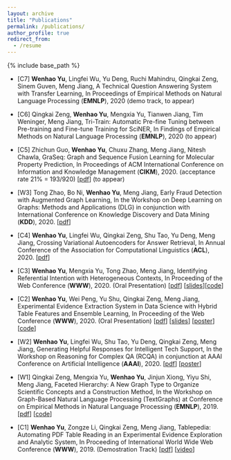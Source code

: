 ```yaml
---
layout: archive
title: "Publications"
permalink: /publications/
author_profile: true
redirect_from:
  - /resume
---
```


{% include base_path %}

* \[C7\] **Wenhao Yu**, Lingfei Wu, Yu Deng, Ruchi Mahindru, Qingkai Zeng, Sinem Guven, Meng Jiang, A Technical Question Answering System with Transfer Learning, In Proceedings of Empirical Methods on Natural Language Processing (**EMNLP**), 2020 (demo track, to appear)

* \[C6\] Qingkai Zeng, **Wenhao Yu**, Mengxia Yu, Tianwen Jiang, Tim Weninger, Meng Jiang, Tri-Train: Automatic Pre-fine Tuning between Pre-training and Fine-tune Training for SciNER, In Findings of Empirical Methods on Natural Language Processing (**EMNLP**), 2020 (to appear)

* \[C5\] Zhichun Guo, **Wenhao Yu**, Chuxu Zhang, Meng Jiang, Nitesh Chawla, GraSeq: Graph and Sequence Fusion Learning for Molecular Property Prediction, In Proceedings of ACM International Conference on Information and Knowledge Management (**CIKM**), 2020. (acceptance rate 21% = 193/920) \[[pdf](http://www.meng-jiang.com/pubs/graseq-cikm20/graseq-cikm20-paper.pdf)\] (to appear)

* \[W3\] Tong Zhao, Bo Ni, **Wenhao Yu**, Meng Jiang, Early Fraud Detection with Augmented Graph Learning, In the Workshop on Deep Learning on Graphs: Methods and Applications (DLG) in conjunction with International Conference on Knowledge Discovery and Data Mining (**KDD**), 2020.  \[[pdf](https://tzhao.io/files/papers/DLG20_EarlyFraud.pdf)\]

* \[C4\] **Wenhao Yu**, Lingfei Wu, Qingkai Zeng, Shu Tao, Yu Deng, Meng Jiang, Crossing Variational Autoencoders for Answer Retrieval, In Annual Conference of the Association for Computational Linguistics (**ACL**), 2020. \[[pdf](https://arxiv.org/pdf/2005.02557.pdf)\]

* \[C3\] **Wenhao Yu**, Mengxia Yu, Tong Zhao, Meng Jiang, Identifying Referential Intention with Heterogeneous Contexts, In Proceeding of the Web Conference (**WWW**), 2020. (Oral Presentation) \[[pdf](/papers/C3_WWW_2020.pdf)\] \[[slides](/slides/C3_WWW_2020.pdf)\]\[[code](https://github.com/dmsquare/ReferInt)\]

* \[C2\] **Wenhao Yu**, Wei Peng, Yu Shu, Qingkai Zeng, Meng Jiang, Experimental Evidence Extraction System in Data Science with Hybrid Table Features and Ensemble Learning, In Proceeding of the Web Conference (**WWW**), 2020. (Oral Presentation) \[[pdf](/papers/C2_WWW_2020.pdf)\] \[[slides](/slides/C2_WWW_2020_slides.pdf)\] \[[poster](/poster/C2_WWW_2020_poster.pdf)\] \[[code](https://github.com/dmsquare/Tablepedia)\]

* \[W2\] **Wenhao Yu**, Lingfei Wu, Shu Tao, Yu Deng, Qingkai Zeng, Meng Jiang, Generating Helpful Responses for Intelligent Tech Support, In the Workshop on Reasoning for Complex QA (RCQA) in conjunction at AAAI Conference on Artificial Intelligence (**AAAI**), 2020.  \[[pdf](/papers/W2_RCQA_2020.pdf)\] \[[poster](/poster/W2_RCQA_2020_poster.pdf)\]

* \[W1\] Qingkai Zeng, Mengxia Yu, **Wenhao Yu**, Jinjun Xiong, Yiyu Shi, Meng Jiang, Faceted Hierarchy: A New Graph Type to Organize Scientific Concepts and a Construction Method, In the Workshop on Graph-Based Natural Language Processing (TextGraphs) at Conference on Empirical Methods in Natural Language Processing (**EMNLP**), 2019. \[[pdf](/papers/W1_TextGraph_2019.pdf)\] \[[code](https://github.com/QingkaiZeng/HiGrowth)\]

* \[C1\] **Wenhao Yu**, Zongze Li, Qingkai Zeng, Meng Jiang, Tablepedia: Automating PDF Table Reading in an Experimental Evidence Exploration and Analytic System, In Proceeding of International World Wide Web Conference (**WWW**), 2019. (Demostration Track) \[[pdf](/papers/C1_WWW_2019.pdf)\] \[[video](https://vimeo.com/310162310)\]
